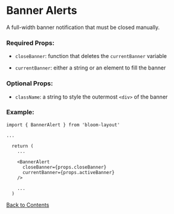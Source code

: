 # Banner Alerts

A full-width banner notification that must be closed manually.

### Required Props:
- `closeBanner`:
    function that deletes the `currentBanner` variable

- `currentBanner`:
    either a string or an element to fill the banner

### Optional Props:
- `className`:
    a string to style the outermost `<div>` of the banner

### Example:
```
import { BannerAlert } from 'bloom-layout'

...

  return (
    ...

    <BannerAlert
      closeBanner={props.closeBanner}
      currentBanner={props.activeBanner}
    />

    ...
  )

```

[Back to Contents](https://github.com/vineyard-bloom/bloom-starter#contents)
